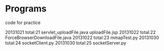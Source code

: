 Programs
========

code for practice



20131021 total:21
	servlet_uploadFile.java
	uploadFile.jsp
20131022 total:22
	ForceBrowserDownloadFile.java
20131022 total:23
	mmapTest.py
20131030 total:24
	socketClient.py
20131030 total:25
	socketServer.py
